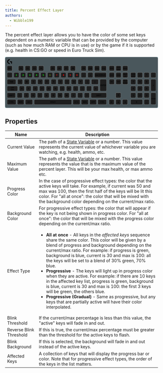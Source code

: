 ```yaml
---
title: Percent Effect Layer
authors:
  - Wibble199
---
```


The percent effect layer allows you to have the color of some set keys dependent on a numeric variable that can be provided by the computer (such as how much RAM or CPU is in use) or by the game if it is supported (e.g. health in CS:GO or speed in Euro Truck Sim).

![A percent layer with current value set to the current time's milliseconds](/img/docs/layer-percent-effect.gif)

## Properties

<table>
  <thead>
    <tr>
      <th>Name</th>
      <th>Description</th>
    </tr>
  </thead>
  <tbody>
    <tr>
      <td>Current Value</td>
      <td>The path of a <a href="../advanced-topics/state-variables">State Variable</a> or a number. This value represents the current value of whichever variable you are watching, e.g. health, ammo, etc.</td>
    </tr>
    <tr>
      <td>Maximum Value</td>
      <td>The path of a <a href="../advanced-topics/state-variables">State Variable</a> or a number. This value represents the value that is the maximum value of the percent layer. This will be your max health, or max ammo etc.</td>
    </tr>
    <tr>
      <td>Progress Color</td>
      <td>In the case of progressive effect types: the color that the active keys will take. For example, if current was 50 and max was 100, then the first half of the keys will be lit this color. For "all at once": the color that will be mixed with the background color depending on the current/max ratio.</td>
    </tr>
    <tr>
      <td>Background Color</td>
      <td>For progressive effect types: the color that will appear if the key is not being shown in progress color. For "all at once": the color that will be mixed with the progress color depending on the current/max ratio.</td>
    </tr>
    <tr>
      <td>Effect Type</td>
      <td><ul>
        <li><strong>All at once</strong> - All keys in the <em>affected keys</em> sequence share the same color. This color will be given by a blend of progress and background depending on the current/max ratio. For example: if progress is green, background is blue, current is 30 and max is 100: all the keys will be set to a blend of 30% green, 70% blue.</li>
        <li><strong>Progressive</strong> - The keys will light up in progress color when they are active. For example: if there are 10 keys in the affected key list, progress is green, background is blue, current is 30 and max is 100: the first 3 keys will be green, the others blue. </li>
        <li><strong>Progressive (Gradual)</strong> - Same as progressive, but any keys that are partially active will have their color interpolated.</li>
      </ul></td>
    </tr>
    <tr>
      <td>Blink Threshold</td>
      <td>If the current/max percentage is less than this value, the "active" keys will fade in and out.</td>
    </tr>
    <tr>
      <td>Reverse Blink Threshold</td>
      <td>If this is true, the current/max percentage must be greater than the threshold for the active keys to flash.</td>
    </tr>
    <tr>
      <td>Blink Background</td>
      <td>If this is selected, the background will fade in and out instead of the active keys.</td>
    </tr>
    <tr>
      <td>Affected Keys</td>
      <td>A collection of keys that will display the progress bar or color. Note that for progressive effect types, the order of the keys in the list matters.</td>
    </tr>
  </tbody>
</table>